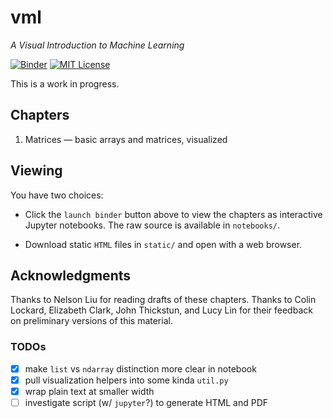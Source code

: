 # vml

_A Visual Introduction to Machine Learning_

[![Binder](http://mybinder.org/badge.svg)](http://mybinder.org/repo/mbforbes/vml)
[![MIT License](https://img.shields.io/badge/license-MIT-blue.svg)](blob/master/LICENSE.txt)

This is a work in progress.

## Chapters

1. Matrices — basic arrays and matrices, visualized

## Viewing

You have two choices:

- Click the `launch binder` button above to view the chapters as interactive
  Jupyter notebooks. The raw source is available in `notebooks/`.

- Download static `HTML` files in  `static/` and open with a web browser.

## Acknowledgments

Thanks to Nelson Liu for reading drafts of these chapters. Thanks to Colin
Lockard, Elizabeth Clark, John Thickstun, and Lucy Lin for their feedback on
preliminary versions of this material.

### TODOs

- [x] make `list` vs `ndarray` distinction more clear in notebook
- [x] pull visualization helpers into some kinda `util.py`
- [x] wrap plain text at smaller width
- [ ] investigate script (w/ `jupyter`?) to generate HTML and PDF
